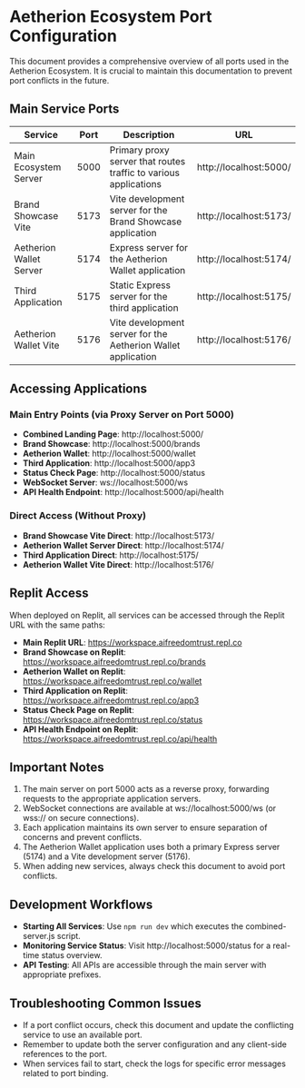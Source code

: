 # Aetherion Ecosystem Port Configuration

This document provides a comprehensive overview of all ports used in the Aetherion Ecosystem. It is crucial to maintain this documentation to prevent port conflicts in the future.

## Main Service Ports

| Service | Port | Description | URL |
|---------|------|-------------|-----|
| Main Ecosystem Server | 5000 | Primary proxy server that routes traffic to various applications | http://localhost:5000/ |
| Brand Showcase Vite | 5173 | Vite development server for the Brand Showcase application | http://localhost:5173/ |
| Aetherion Wallet Server | 5174 | Express server for the Aetherion Wallet application | http://localhost:5174/ |
| Third Application | 5175 | Static Express server for the third application | http://localhost:5175/ |
| Aetherion Wallet Vite | 5176 | Vite development server for the Aetherion Wallet application | http://localhost:5176/ |

## Accessing Applications

### Main Entry Points (via Proxy Server on Port 5000)

- **Combined Landing Page**: http://localhost:5000/
- **Brand Showcase**: http://localhost:5000/brands
- **Aetherion Wallet**: http://localhost:5000/wallet
- **Third Application**: http://localhost:5000/app3
- **Status Check Page**: http://localhost:5000/status
- **WebSocket Server**: ws://localhost:5000/ws
- **API Health Endpoint**: http://localhost:5000/api/health

### Direct Access (Without Proxy)

- **Brand Showcase Vite Direct**: http://localhost:5173/
- **Aetherion Wallet Server Direct**: http://localhost:5174/
- **Third Application Direct**: http://localhost:5175/
- **Aetherion Wallet Vite Direct**: http://localhost:5176/

## Replit Access

When deployed on Replit, all services can be accessed through the Replit URL with the same paths:

- **Main Replit URL**: https://workspace.aifreedomtrust.repl.co
- **Brand Showcase on Replit**: https://workspace.aifreedomtrust.repl.co/brands
- **Aetherion Wallet on Replit**: https://workspace.aifreedomtrust.repl.co/wallet
- **Third Application on Replit**: https://workspace.aifreedomtrust.repl.co/app3
- **Status Check Page on Replit**: https://workspace.aifreedomtrust.repl.co/status
- **API Health Endpoint on Replit**: https://workspace.aifreedomtrust.repl.co/api/health

## Important Notes

1. The main server on port 5000 acts as a reverse proxy, forwarding requests to the appropriate application servers.
2. WebSocket connections are available at ws://localhost:5000/ws (or wss:// on secure connections).
3. Each application maintains its own server to ensure separation of concerns and prevent conflicts.
4. The Aetherion Wallet application uses both a primary Express server (5174) and a Vite development server (5176).
5. When adding new services, always check this document to avoid port conflicts.

## Development Workflows

- **Starting All Services**: Use `npm run dev` which executes the combined-server.js script.
- **Monitoring Service Status**: Visit http://localhost:5000/status for a real-time status overview.
- **API Testing**: All APIs are accessible through the main server with appropriate prefixes.

## Troubleshooting Common Issues

- If a port conflict occurs, check this document and update the conflicting service to use an available port.
- Remember to update both the server configuration and any client-side references to the port.
- When services fail to start, check the logs for specific error messages related to port binding.